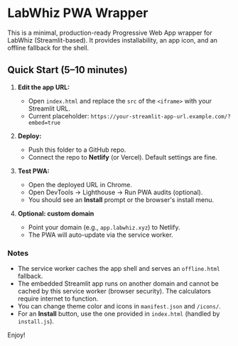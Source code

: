 
# LabWhiz PWA Wrapper

This is a minimal, production-ready Progressive Web App wrapper for LabWhiz (Streamlit-based). It provides installability, an app icon, and an offline fallback for the shell.

## Quick Start (5–10 minutes)

1. **Edit the app URL:**
   - Open `index.html` and replace the `src` of the `<iframe>` with your Streamlit URL.
   - Current placeholder: `https://your-streamlit-app-url.example.com/?embed=true`

2. **Deploy:**
   - Push this folder to a GitHub repo.
   - Connect the repo to **Netlify** (or Vercel). Default settings are fine.

3. **Test PWA:**
   - Open the deployed URL in Chrome.
   - Open DevTools → Lighthouse → Run PWA audits (optional).
   - You should see an **Install** prompt or the browser's install menu.

4. **Optional: custom domain**
   - Point your domain (e.g., `app.labwhiz.xyz`) to Netlify.
   - The PWA will auto-update via the service worker.

### Notes

- The service worker caches the app shell and serves an `offline.html` fallback.
- The embedded Streamlit app runs on another domain and cannot be cached by this service worker (browser security). The calculators require internet to function.
- You can change theme color and icons in `manifest.json` and `/icons/`.
- For an **Install** button, use the one provided in `index.html` (handled by `install.js`).

Enjoy!
